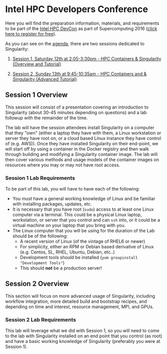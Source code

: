 # Intel HPC Developers Conference

Here you will find the preparation information, materials, and requirements to be part of the [Intel HPC DevCon](http://www.intel.com/content/www/us/en/events/hpcdevcon/overview.html) as part of Supercomputing 2016 ([click here to register for free](https://hpcdevcon.intel.com/register/devcon.aspx)).

As you can see on the [agenda](http://www.intel.com/content/www/us/en/events/hpcdevcon/agenda.html), there are two sessions dedicated to Singularity:

1. [Session 1, Saturday 12th at 2:05-3:30pm - HPC Containers & Singularity (Overview and Tutorial)](http://www.intel.com/content/www/us/en/events/hpcdevcon/technical-sessions.html#singularity)

2. [Session 2, Sunday 13th at 9:45-10:35am - HPC Containers and & Singularity (Advanced Tutorial)](http://www.intel.com/content/www/us/en/events/hpcdevcon/technical-sessions.html#lbnl)



## Session 1 Overview
This session will consist of a presentation covering an introduction to Singularity (about 30-45 minutes depending on questions) and a lab followup with the remainder of the time.

The lab will have the session attendees install Singularity on a computer that they "own" (either a laptop they have with them, a Linux workstation or server they have root on, or a cloud based Linux instance they have control of (e.g. AWS)). Once they have installed Singularity on their end-point, we will start off by using a container in the Docker registry and then walk through building and modifying a Singularity container image. The lab will then cover various methods and usage models of the container images on resources where you may or may not have root access.


### Session 1 Lab Requirements
To be part of this lab, you will have to have each of the following:

* You must have a general working knowledge of Linux and be familiar with installing packages, updates, etc.
* It is necessary that you have root (`sudo`) access to at least one Linux computer via a terminal. This could be a physical Linux laptop, workstation, or server that you control and can `ssh` into, or it could be a virtual machine on your laptop that you bring with you.
* The Linux computer that you will be using for the duration of the Lab should be of the following:
	* A recent version of Linux (of the vintage of RHEL6 or newer)
	* For simplicity, either an RPM or Debian based derivative of Linux (e.g. Centos, SL, RHEL, Ubuntu, Debian, etc..)
	* Development tools should be installed (`yum groupinstall "Development Tools"`)
	* This should **not** be a production server!


## Session 2 Overview
This section will focus on more advanced usage of Singularity, including workflow integration, more detailed build and bootstrap recipes, and depending on time and interest, resource management, MPI, and GPUs.

### Session 2 Lab Requirements
This lab will leverage what we did with Session 1, so you will need to come to the lab with Singularity installed on an end point that you control (as root) and have a basic working knowledge of Singularity (preferably you were at Session 1).
